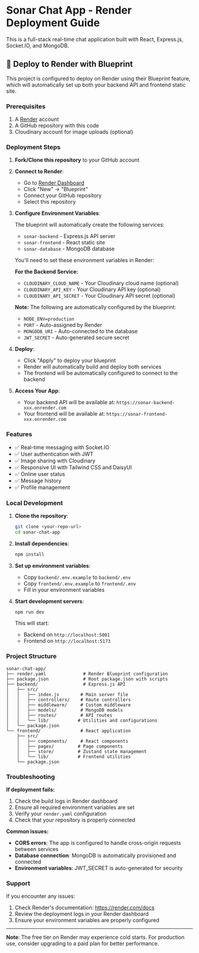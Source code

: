 # Sonar Chat App - Render Deployment Guide

This is a full-stack real-time chat application built with React, Express.js, Socket.IO, and MongoDB.

## 🚀 Deploy to Render with Blueprint

This project is configured to deploy on Render using their Blueprint feature, which will automatically set up both your backend API and frontend static site.

### Prerequisites

1. A [Render](https://render.com) account
2. A GitHub repository with this code
3. Cloudinary account for image uploads (optional)

### Deployment Steps

1. **Fork/Clone this repository** to your GitHub account

2. **Connect to Render**:
   - Go to [Render Dashboard](https://dashboard.render.com)
   - Click "New" → "Blueprint"
   - Connect your GitHub repository
   - Select this repository

3. **Configure Environment Variables**:
   
   The blueprint will automatically create the following services:
   - `sonar-backend` - Express.js API server
   - `sonar-frontend` - React static site
   - `sonar-database` - MongoDB database

   You'll need to set these environment variables in Render:

   **For the Backend Service:**
   - `CLOUDINARY_CLOUD_NAME` - Your Cloudinary cloud name (optional)
   - `CLOUDINARY_API_KEY` - Your Cloudinary API key (optional)
   - `CLOUDINARY_API_SECRET` - Your Cloudinary API secret (optional)

   **Note:** The following are automatically configured by the blueprint:
   - `NODE_ENV=production`
   - `PORT` - Auto-assigned by Render
   - `MONGODB_URI` - Auto-connected to the database
   - `JWT_SECRET` - Auto-generated secure secret

4. **Deploy**:
   - Click "Apply" to deploy your blueprint
   - Render will automatically build and deploy both services
   - The frontend will be automatically configured to connect to the backend

5. **Access Your App**:
   - Your backend API will be available at: `https://sonar-backend-xxx.onrender.com`
   - Your frontend will be available at: `https://sonar-frontend-xxx.onrender.com`

### Features

- ✅ Real-time messaging with Socket.IO
- ✅ User authentication with JWT
- ✅ Image sharing with Cloudinary
- ✅ Responsive UI with Tailwind CSS and DaisyUI
- ✅ Online user status
- ✅ Message history
- ✅ Profile management

### Local Development

1. **Clone the repository**:
   ```bash
   git clone <your-repo-url>
   cd sonar-chat-app
   ```

2. **Install dependencies**:
   ```bash
   npm install
   ```

3. **Set up environment variables**:
   - Copy `backend/.env.example` to `backend/.env`
   - Copy `frontend/.env.example` to `frontend/.env`
   - Fill in your environment variables

4. **Start development servers**:
   ```bash
   npm run dev
   ```

   This will start:
   - Backend on `http://localhost:5001`
   - Frontend on `http://localhost:5173`

### Project Structure

```
sonar-chat-app/
├── render.yaml              # Render Blueprint configuration
├── package.json             # Root package.json with scripts
├── backend/                 # Express.js API
│   ├── src/
│   │   ├── index.js        # Main server file
│   │   ├── controllers/    # Route controllers
│   │   ├── middleware/     # Custom middleware
│   │   ├── models/         # MongoDB models
│   │   ├── routes/         # API routes
│   │   └── lib/           # Utilities and configurations
│   └── package.json
└── frontend/               # React application
    ├── src/
    │   ├── components/     # React components
    │   ├── pages/         # Page components
    │   ├── store/         # Zustand state management
    │   └── lib/           # Frontend utilities
    └── package.json
```

### Troubleshooting

**If deployment fails:**

1. Check the build logs in Render dashboard
2. Ensure all required environment variables are set
3. Verify your `render.yaml` configuration
4. Check that your repository is properly connected

**Common issues:**

- **CORS errors**: The app is configured to handle cross-origin requests between services
- **Database connection**: MongoDB is automatically provisioned and connected
- **Environment variables**: JWT_SECRET is auto-generated for security

### Support

If you encounter any issues:

1. Check Render's documentation: https://render.com/docs
2. Review the deployment logs in your Render dashboard
3. Ensure your environment variables are properly configured

---

**Note**: The free tier on Render may experience cold starts. For production use, consider upgrading to a paid plan for better performance.
